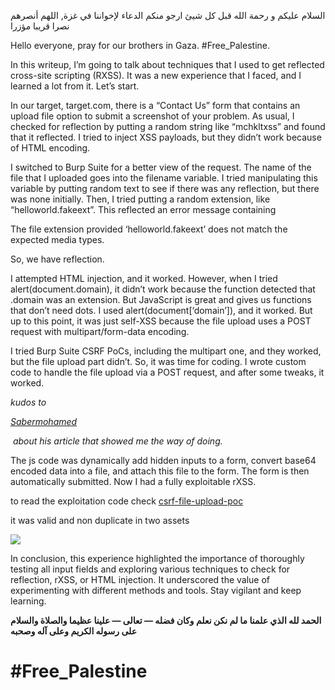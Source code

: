 السلام عليكم و رحمة الله قبل كل شيئ ارجو منكم الدعاء لإخواننا في غزة, اللهم أنصرهم نصرا قريبا مؤزرا

Hello everyone, pray for our brothers in Gaza. #Free_Palestine.

In this writeup, I’m going to talk about techniques that I used to get reflected cross-site scripting (RXSS). It was a new experience that I faced, and I learned a lot from it. Let’s start.

In our target, target.com, there is a “Contact Us” form that contains an upload file option to submit a screenshot of your problem. As usual, I checked for reflection by putting a random string like “mchkltxss” and found that it reflected. I tried to inject XSS payloads, but they didn’t work because of HTML encoding.

I switched to Burp Suite for a better view of the request. The name of the file that I uploaded goes into the filename variable. I tried manipulating this variable by putting random text to see if there was any reflection, but there was none initially. Then, I tried putting a random extension, like “helloworld.fakeext”. This reflected an error message containing

The file extension provided ‘helloworld.fakeext’ does not match the expected media types.

So, we have reflection.

I attempted HTML injection, and it worked. However, when I tried alert(document.domain), it didn’t work because the function detected that .domain was an extension. But JavaScript is great and gives us functions that don’t need dots. I used alert(document[‘domain’]), and it worked. But up to this point, it was just self-XSS because the file upload uses a POST request with multipart/form-data encoding.

I tried Burp Suite CSRF PoCs, including the multipart one, and they worked, but the file upload part didn’t. So, it was time for coding. I wrote custom code to handle the file upload via a POST request, and after some tweaks, it worked.

_kudos to_ 

[_Sabermohamed_](https://medium.com/u/b52eada41423?source=post_page-----f852dd539547--------------------------------)

 _about his article that showed me the way of doing._

The js code was dynamically add hidden inputs to a form, convert base64 encoded data into a file, and attach this file to the form. The form is then automatically submitted. Now I had a fully exploitable rXSS.

to read the exploitation code check [csrf-file-upload-poc](https://github.com/mchklt/csrf-file-upload-poc)

it was valid and non duplicate in two assets

![](https://miro.medium.com/v2/resize:fit:700/1*6YrHsFU758plR_F-zzNR6g.png)

In conclusion, this experience highlighted the importance of thoroughly testing all input fields and exploring various techniques to check for reflection, rXSS, or HTML injection. It underscored the value of experimenting with different methods and tools. Stay vigilant and keep learning.

**الحمد لله الذي علمنا ما لم نكن نعلم وكان فضله — تعالى — علينا عظيما والصلاة والسلام على رسوله الكريم وعلى آله وصحبه**

# **#Free_Palestine**

[  
](https://medium.com/tag/cybersecurity?source=post_page-----f852dd539547---------------cybersecurity-----------------)
